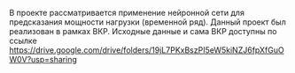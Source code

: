 В проекте рассматривается применение нейронной сети для предсказания мощности нагрузки (временной ряд).
Данный проект был реализован в рамках ВКР.
Исходные данные и сама ВКР доступны по ссылке https://drive.google.com/drive/folders/19jL7PKxBszPI5eW5kiNZJ6fpXfGuOW0V?usp=sharing
